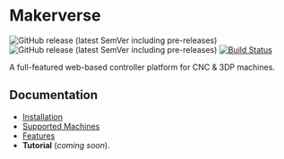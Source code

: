 # Makerverse

![GitHub release (latest SemVer including pre-releases)](https://img.shields.io/github/v/release/makermadecnc/makerverse)
![GitHub release (latest SemVer including pre-releases)](https://img.shields.io/github/v/release/makermadecnc/makerverse?include_prereleases&label=prerelease)
[![Build Status](https://travis-ci.com/makermadecnc/makerverse.svg?branch=master)](https://travis-ci.com/makermadecnc/makerverse)

A full-featured web-based controller platform for CNC & 3DP machines.

## Documentation

- [Installation](http://makerverse.com/installation/)
- [Supported Machines](http://makerverse.com/machines/)
- [Features](http://makerverse.com/features/)
- **Tutorial** (_coming soon_).
